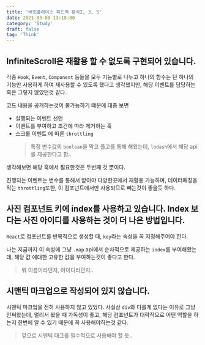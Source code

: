 ```yaml
---
title: '버킷플레이스 피드백 분석2, 3, 5'
date: 2021-03-08 13:18:00
category: 'Study'
draft: false
tag: 'Think'
---
```


## InfiniteScroll은 재활용 할 수 없도록 구현되어 있습니다.

각종 `Hook`, `Event`, `Component` 등들을 모두 기능별로 나누고 하나의 함수는 단 하나의 기능만 사용하게 하여 재사용할 수 있도록 했다고 생각했지만, 해당 이벤트를 담당하는 훅은 그렇지 않았던것 같다.

코드 내용을 공개하는것이 불가능하기 떄문에 대충 보면

- 실행되는 이벤트 선언
- 이벤트를 부여하고 조건에 따라 제거하는 훅
- 스크롤 이벤트 에 따른 `throttling`
  > 특정 변수값의 `boolean`을 막고 풀고를 통해 해왔는데, `lodash`에서 해당 api를 제공한다고 함..

생각해보면 해당 훅에서 필요한것은 두번째 것 뿐이다.

진행되는 이벤트는 변수를 통해서 받아야 다양한곳에서 재활용 가능하며, 데이터패칭을 막는 `throttling`또한, 이 컴포넌트에서만 사용되므로 빼는것이 좋을듯 하다.

## 사진 컴포넌트 키에 index를 사용하고 있습니다. Index 보다는 사진 아이디를 사용하는 것이 더 나은 방법입니다.

`React`로 컴포넌트를 반복적으로 생성할 때, `key`라는 속성을 꼭 지정해주어야 한다.

나는 지금까지 이 속성에 그냥 `.map` api에서 순차적으로 제공하는 `index`를 부여해왔는데, 해당 값 에대한 고유한 값을 부여하는것이 좋다고 한다.

> 뭐 이름이라던지, 아이디라던지..

## 시맨틱 마크업으로 작성되어 있지 않습니다.

시맨틱 마크업을 전혀 사용하지 않고 있었다. 사실상 `div`와 다를게 없다는 이유로 그냥 안써왔는데, 멀리서 봤을 때 가독성이 좋고, 해당 컴포넌트가 대략적으로 어떤 역할을 하는지 한번에 알 수 있기 때문에 꼭 사용해야하는것 같다.

> 앞으로 시맨틱 태그를 필수적으로 사용해야 할 듯..

